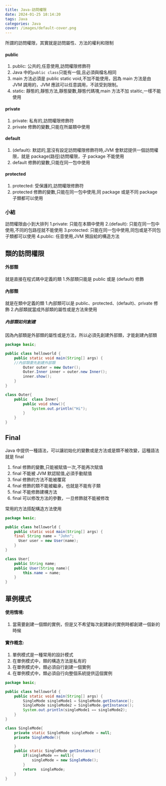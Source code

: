 ```yaml
---
title: Java-訪問權限
date: 2024-01-25 18:14:20
tags: Java
categories: Java
cover: /images/default-cover.png
---
```


所謂的訪問權限，其實就是訪問屬性、方法的權利和限制

<!-- more -->

#### public

1. public: 公共的,任意使用,訪問權限修飾符
2. Java 中的`public class`只能有一個,且必須與檔名相同
3. main 方法必須是 public static void,不加不能使用，因為 main 方法是由 JVM 調用的，JVM 應該可以任意調用，不該受到限制。
4. static: 靜態的,靜態方法,靜態變數,靜態代碼塊,main 方法不加 staitic,一樣不能使用

#### private

1. private: 私有的,訪問權限修飾符
2. private 修飾的變數,只能在所屬類中使用

#### default

1. (default): 默認的,當沒有設定訪問權限修飾符時,JVM 會默認提供一個訪問權限，就是 package(路徑)訪問權限，子 package 不能使用
2. default 修飾的變數,只能在同一包中使用

#### protected

1. protected: 受保護的,訪問權限修飾符
2. protected 修飾的變數,只能在同一包中使用,同 package 或是不同 package 子類都可以使用

### 小結

訪問權限由小到大排列
1.private: 只能在本類中使用
2.(default): 只能在同一包中使用,不同的包路徑就不能使用
3.protected: 只能在同一包中使用,同包或是不同包子類都可以使用
4.public: 任意使用,JVM 預設給的構造方法

## 類的訪問權限

#### 外部類

就是直接在程式碼中定義的類 1.外部類只能是 public 或是 (default) 修飾

#### 內部類

就是在類中定義的類 1.內部類可以是 public、protected、(default)、private 修飾 2.內部類就當成外部類的屬性或是方法來使用

##### 內部類如何創建

因為內部類是外部類的屬性或是方法，所以必須先創建外部類，才能創建內部類

```java
package basic;

public class helloworld {
    public static void main(String[] args) {
    //內部類要先創建外部類
        Outer outer = new Outer();
        Outer.Inner inner = outer.new Inner();
        inner.show();
    }
}

class Outer{
    public  class Inner{
        public void show(){
            System.out.println("Hi");
        }
    }
}
```

## Final

Java 中提供一種語法，可以讓初始化的變數或是方法或是類不被改變，這種語法就是 final

1. final 修飾的變數,只能被賦值一次,不能再次賦值
2. final 不能被 JVM 默認賦值,必須手動賦值
3. final 修飾的方法不能被覆寫
4. final 修飾的類不能被繼承，也就是不能有子類
5. final 不能修飾建構方法
6. final 可以修改方法的參數，一旦修飾就不能被修改

常用的方法搭配構造方法使用

```java
package basic;

public class helloworld {
    public static void main(String[] args) {
    final String name = "John";
      User user = new User(name);
    }
}

class User{
    public String name;
    public User(String name){
        this.name = name;
    }
}

```

## 單例模式

#### 使用情境:

1. 當需要創建一個類的實例，但是又不希望每次創建新的實例時都創建一個新的時候

#### 實作概念:

1. 單例模式是一種常用的設計模式
2. 在單例模式中，類的構造方法是私有的
3. 在單例模式中，類必須自行創建一個實例
4. 在單例模式中，類必須自行向整個系統提供這個實例

```java
package basic;

public class helloworld {
    public static void main(String[] args) {
        SingleMode singleMode1 = SingleMode.getInstance();
        SingleMode singleMode2 = SingleMode.getInstance();
        System.out.println(singleMode1 == singleMode2);
    }
}

class SingleMode{
    private static SingleMode singleMode = null;
    private SingleMode(){

    }
    public static SingleMode getInstance(){
        if(singleMode == null){
            singleMode = new SingleMode();
        }
        return  singleMode;
    }
}
```
